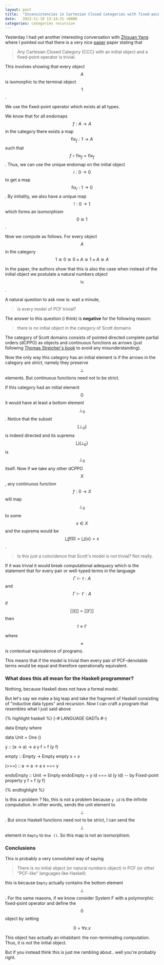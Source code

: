 ```yaml
---
layout: post
title:  "Inconsistencies in Cartesian Closed Categories with fixed-points" 
date:   2022-11-10 13:14:21 +0000
categories: categories recursion
---
```

Yesterday I had yet another interesting conversation with [Zhixuan
Yang](https://yangzhixuan.github.io) where I pointed out that there is a very
nice [paper](https://www.sciencedirect.com/science/article/pii/030439759090165E)
paper stating that 

> Any Cartesian Closed Category (CCC) with an initial object and a fixed-point operator is trivial. 

This involves showing that every object $$A$$ is isomorphic to the terminal object $$1$$. 

We use the fixed-point operator which exists at all types. 

We know that for all endomaps $$f : A \to A$$ in the category there exists a map
$$\text{fix}_{f} : 1 \to A$$ such that $$f \circ \text{fix}_{f} =
\text{fix}_{f}$$. Thus, we can use the unique endomap on the initial object $$i:
0 \to 0$$ to get a map $$\text{fix}_{i} : 1 \to 0$$. By initiality, we also have
a unique map $$! : 0 \to 1 $$ which forms an isomorphism $$0 \cong 1$$.

Now we compute as follows. For every object $$A$$ in the category  $$ 1 \cong 0
\cong 0 \times A \cong 1 \times A \cong A $$ 

In the paper, the authors show that this is also the case when instead of the
initial object we postulate a natural numbers object $$\mathbb{N}$$.

A natural question to ask now is: wait a minute, 

> is every model of PCF trivial? 

The answer to this question (i think) is **negative** for the following reason: 

> there is no initial object in the category of Scott domains

The category of Scott domains consists of pointed directed complete partial orders
(dCPPO) as objects and continuous functions as arrows (just following [Thomas Streicher's
book](https://www.amazon.co.uk/Domain-Theoretic-Foundations-Functional-Programming-Streicher/dp/9812701427) to avoid any misunderstanding).

Now the only way this category has an initial element is if the arrows in the
category are *strict*, namely they preserve $$\bot$$ elements. But continuous
functions need not to be strict. 

If this category had an initial element $$0$$ it would have at least a bottom
element $$\bot_0$$. Notice that the subset $$\{\bot_0\}$$ is indeed directed and
its suprema $$\bigsqcup \{\bot_0\}$$ is $$\bot_0$$ itself. Now if we take any
other dCPPO $$X$$, any continuous function $$f : 0 \to X$$ will map $$\bot_0$$
to some $$x \in X$$ and the suprema would be $$\bigsqcup f(0) = \bigsqcup \{x\} =
x$$. 

> Is this just a coincidence that Scott's model is not trivial? Not really. 

If it was trivial it would break computational adequacy which is the statement
that for every pair or well-typed terms in the language $$\Gamma \vdash t : A$$
and $$\Gamma \vdash t' : A$$

if $$[\![ t ]\!] = [\![ t' ]\!] $$ then $$t \approx t'$$

where $$\approx$$ is contextual equivalence of programs. 

This means that if the model is trivial then every pair of PCF-denotable terms
would be equal and therefore operationally equivalent. 

### What does this all mean for the Haskell programmer?

Nothing, because Haskell does not have a formal model.

But let's say we make a big leap and take the fragment of Haskell consisting of
"inductive data types" and recursion. Now I can craft a program that resembles
what I just said above

{% highlight haskell %}
{-# LANGUAGE GADTs #-}

data Empty where

data Unit = One ()

y :: (a -> a) -> a
y f = f (y f)

empty :: Empty -> Empty
empty x = x

(===) :: a -> a -> a
x === y

endoEmpty :: Unit -> Empty
endoEmpty = y id === id (y id) -- by Fixed-point property y f = f (y f)

{% endhighlight %}

Is this a problem ? No, this is not a problem because `y id` is the infinite
computation. In other words, sends the unit element to $$\bot$$. But since
Haskell functions need not to be strict, I can send the $$\bot$$ element in
`Empty` to `One ()`. So this map is not an isomorphism.

### Conclusions
This is probably a very convoluted way of saying 
> There is no initial object (or natural numbers object) in PCF (or other "PCF-like" languages like Haskell)

this is because `Empty` actually contains the bottom element $$\bot$$. 
For the same reasons, if we know consider System F with a polymorphic fixed-point operator and define the $$0$$ object by setting 

$$ 0 = \forall x . x$$ 

This object has actually an inhabitant: the non-terminating computation. Thus, it is not the initial object.   

But if you instead think this is just me rambling about.. well you're probably right. 
